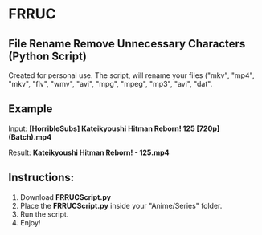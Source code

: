 # FRRUC
## File Rename Remove Unnecessary Characters (Python Script)

Created for personal use. The script, will rename your files ("mkv", "mp4", "mkv", "flv", "wmv", "avi", "mpg", "mpeg", "mp3", "avi", "dat".

## Example

Input: **[HorribleSubs] Kateikyoushi Hitman Reborn! 125 [720p] (Batch).mp4**

Result: **Kateikyoushi Hitman Reborn! - 125.mp4**


## Instructions:
1. Download **FRRUCScript.py**
2. Place the **FRRUCScript.py** inside your "Anime/Series" folder.
3. Run the script.
4. Enjoy!
